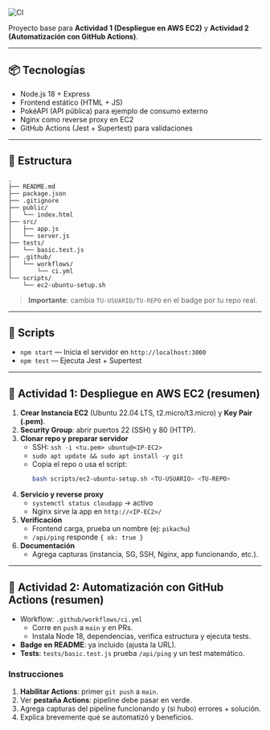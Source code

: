

![CI](https://github.com/sebassanti22-crypto/cloud-actividades-proyecto/actions/workflows/ci.yml/badge.svg)

Proyecto base para **Actividad 1 (Despliegue en AWS EC2)** y **Actividad 2 (Automatización con GitHub Actions)**.

---

## 📦 Tecnologías
- Node.js 18 + Express
- Frontend estático (HTML + JS)
- PokéAPI (API pública) para ejemplo de consumo externo
- Nginx como reverse proxy en EC2
- GitHub Actions (Jest + Supertest) para validaciones

---

## 📁 Estructura
```
.
├── README.md
├── package.json
├── .gitignore
├── public/
│   └── index.html
├── src/
│   ├── app.js
│   └── server.js
├── tests/
│   └── basic.test.js
├── .github/
│   └── workflows/
│       └── ci.yml
└── scripts/
    └── ec2-ubuntu-setup.sh
```
> **Importante**: cambia `TU-USUARIO/TU-REPO` en el badge por tu repo real.

---

## 🧪 Scripts
- `npm start` — Inicia el servidor en `http://localhost:3000`
- `npm test` — Ejecuta Jest + Supertest

---

## 🚀 Actividad 1: Despliegue en AWS EC2 (resumen)
1. **Crear Instancia EC2** (Ubuntu 22.04 LTS, t2.micro/t3.micro) y **Key Pair (.pem)**.
2. **Security Group**: abrir puertos 22 (SSH) y 80 (HTTP).
3. **Clonar repo y preparar servidor**
   - SSH: `ssh -i <tu.pem> ubuntu@<IP-EC2>`
   - `sudo apt update && sudo apt install -y git`
   - Copia el repo o usa el script:
     ```bash
     bash scripts/ec2-ubuntu-setup.sh <TU-USUARIO> <TU-REPO>
     ```
4. **Servicio y reverse proxy**
   - `systemctl status cloudapp` → activo
   - Nginx sirve la app en `http://<IP-EC2>/`
5. **Verificación**
   - Frontend carga, prueba un nombre (ej: `pikachu`)
   - `/api/ping` responde `{ ok: true }`
6. **Documentación**
   - Agrega capturas (instancia, SG, SSH, Nginx, app funcionando, etc.).


---

## 🤖 Actividad 2: Automatización con GitHub Actions (resumen)
- Workflow: `.github/workflows/ci.yml`
  - Corre en `push` a `main` y en PRs.
  - Instala Node 18, dependencias, verifica estructura y ejecuta tests.
- **Badge en README**: ya incluido (ajusta la URL).
- **Tests**: `tests/basic.test.js` prueba `/api/ping` y un test matemático.

### Instrucciones
1. **Habilitar Actions**: primer `git push` a `main`.
2. Ver **pestaña Actions**: pipeline debe pasar en verde.
3. Agrega capturas del pipeline funcionando y (si hubo) errores + solución.
4. Explica brevemente qué se automatizó y beneficios.



